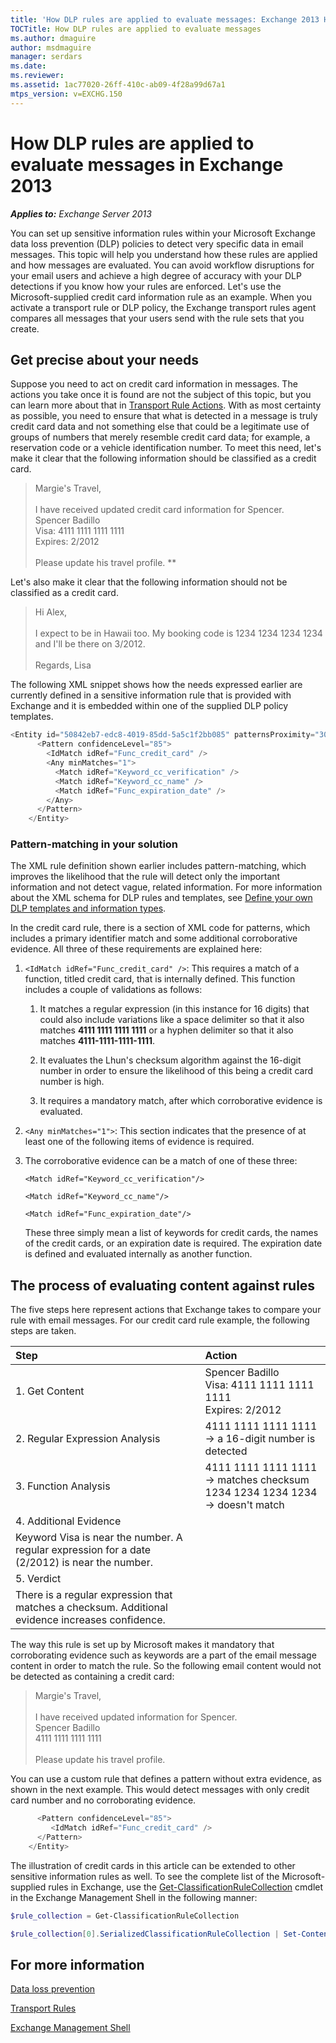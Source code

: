 ```yaml
---
title: 'How DLP rules are applied to evaluate messages: Exchange 2013 Help'
TOCTitle: How DLP rules are applied to evaluate messages
ms.author: dmaguire
author: msdmaguire
manager: serdars
ms.date: 
ms.reviewer: 
ms.assetid: 1ac77020-26ff-410c-ab09-4f28a99d67a1
mtps_version: v=EXCHG.150
---
```


# How DLP rules are applied to evaluate messages in Exchange 2013

_**Applies to:** Exchange Server 2013_

You can set up sensitive information rules within your Microsoft Exchange data loss prevention (DLP) policies to detect very specific data in email messages. This topic will help you understand how these rules are applied and how messages are evaluated. You can avoid workflow disruptions for your email users and achieve a high degree of accuracy with your DLP detections if you know how your rules are enforced. Let's use the Microsoft-supplied credit card information rule as an example. When you activate a transport rule or DLP policy, the Exchange transport rules agent compares all messages that your users send with the rule sets that you create.

## Get precise about your needs

Suppose you need to act on credit card information in messages. The actions you take once it is found are not the subject of this topic, but you can learn more about that in [Transport Rule Actions](http://technet.microsoft.com/library/a5dfe768-fe26-4290-a801-84b3499f1bc4.aspx). With as most certainty as possible, you need to ensure that what is detected in a message is truly credit card data and not something else that could be a legitimate use of groups of numbers that merely resemble credit card data; for example, a reservation code or a vehicle identification number. To meet this need, let's make it clear that the following information should be classified as a credit card.

> Margie's Travel, <br/><br/> I have received updated credit card information for Spencer. <br/> Spencer Badillo <br/> Visa: 4111 1111 1111 1111 <br/> Expires: 2/2012 <br/><br/> Please update his travel profile. **

Let's also make it clear that the following information should not be classified as a credit card.

> Hi Alex, <br/><br/> I expect to be in Hawaii too. My booking code is 1234 1234 1234 1234 and I'll be there on 3/2012. <br/><br/> Regards, Lisa

The following XML snippet shows how the needs expressed earlier are currently defined in a sensitive information rule that is provided with Exchange and it is embedded within one of the supplied DLP policy templates.

```powershell
<Entity id="50842eb7-edc8-4019-85dd-5a5c1f2bb085" patternsProximity="300" recommendedConfidence="85">
      <Pattern confidenceLevel="85">
        <IdMatch idRef="Func_credit_card" />
        <Any minMatches="1">
          <Match idRef="Keyword_cc_verification" />
          <Match idRef="Keyword_cc_name" />
          <Match idRef="Func_expiration_date" />
        </Any>
      </Pattern>
    </Entity>
```

### Pattern-matching in your solution

The XML rule definition shown earlier includes pattern-matching, which improves the likelihood that the rule will detect only the important information and not detect vague, related information. For more information about the XML schema for DLP rules and templates, see [Define your own DLP templates and information types](define-your-own-dlp-templates-and-information-types-exchange-2013-help.md).

In the credit card rule, there is a section of XML code for patterns, which includes a primary identifier match and some additional corroborative evidence. All three of these requirements are explained here:

1. `<IdMatch idRef="Func_credit_card" />`: This requires a match of a function, titled credit card, that is internally defined. This function includes a couple of validations as follows:

   1. It matches a regular expression (in this instance for 16 digits) that could also include variations like a space delimiter so that it also matches **4111 1111 1111 1111** or a hyphen delimiter so that it also matches **4111-1111-1111-1111**.

   2. It evaluates the Lhun's checksum algorithm against the 16-digit number in order to ensure the likelihood of this being a credit card number is high.

   3. It requires a mandatory match, after which corroborative evidence is evaluated.

2. `<Any minMatches="1">`: This section indicates that the presence of at least one of the following items of evidence is required.

3. The corroborative evidence can be a match of one of these three:

   `<Match idRef="Keyword_cc_verification"/>`

   `<Match idRef="Keyword_cc_name"/>`

   `<Match idRef="Func_expiration_date"/>`

    These three simply mean a list of keywords for credit cards, the names of the credit cards, or an expiration date is required. The expiration date is defined and evaluated internally as another function.

## The process of evaluating content against rules

The five steps here represent actions that Exchange takes to compare your rule with email messages. For our credit card rule example, the following steps are taken.

|**Step**|**Action**|
|:-----|:-----|
|1. Get Content|Spencer Badillo  <br/> Visa: 4111 1111 1111 1111  <br/> Expires: 2/2012|
|2. Regular Expression Analysis|4111 1111 1111 1111 -\> a 16-digit number is detected|
|3. Function Analysis| 4111 1111 1111 1111 -\> matches checksum  <br/>  1234 1234 1234 1234 -\> doesn't match|
|4. Additional Evidence|
Keyword Visa is near the number. A regular expression for a date (2/2012) is near the number.|
|5. Verdict|
There is a regular expression that matches a checksum. Additional evidence increases confidence.|

The way this rule is set up by Microsoft makes it mandatory that corroborating evidence such as keywords are a part of the email message content in order to match the rule. So the following email content would not be detected as containing a credit card:

> Margie's Travel, <br/><br/> I have received updated information for Spencer. <br/> Spencer Badillo <br/> 4111 1111 1111 1111 <br/><br/> Please update his travel profile.

You can use a custom rule that defines a pattern without extra evidence, as shown in the next example. This would detect messages with only credit card number and no corroborating evidence.

```powershell
      <Pattern confidenceLevel="85">
         <IdMatch idRef="Func_credit_card" />
      </Pattern>
    </Entity>
```

The illustration of credit cards in this article can be extended to other sensitive information rules as well. To see the complete list of the Microsoft-supplied rules in Exchange, use the [Get-ClassificationRuleCollection](http://technet.microsoft.com/library/bb740ed7-6af4-4053-ad9c-6688ca42b481.aspx) cmdlet in the Exchange Management Shell in the following manner:

```powershell
$rule_collection = Get-ClassificationRuleCollection
```

```powershell
$rule_collection[0].SerializedClassificationRuleCollection | Set-Content oob_classifications.xml -Encoding byte
```

## For more information

[Data loss prevention](data-loss-prevention-exchange-2013-help.md)

[Transport Rules](http://technet.microsoft.com/library/743bd525-0ca2-426d-b76c-b4a052bc8886.aspx)

[Exchange Management Shell](http://technet.microsoft.com/library/925ad66f-2f05-4269-9923-c353d9c19312.aspx)
